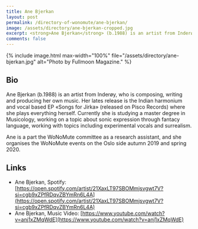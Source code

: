 ```yaml
---
title: Ane Bjerkan
layout: post
permalink: /directory-of-wonomute/ane-bjerkan/
image: /assets/directory/ane-bjerkan-cropped.jpg
excerpt: <strong>Ane Bjerkan</strong> (b.1988) is an artist from Inderøy, who is composing, writing and producing her own music. Her lates release is the Indian harmonium and vocal based EP «Songs for Jirka» (Pisco Records) where she plays everything herself. 
comments: false
---
```


<div class="directory-post">
{% include image.html
max-width="100%" file="/assets/directory/ane-bjerkan.jpg" alt="Photo by Fullmoon Magazine." %}
</div>

## Bio

Ane Bjerkan (b.1988) is an artist from Inderøy, who is composing, writing and producing her own music. Her lates release is the Indian harmonium and vocal based EP «Songs for Jirka» (released on Pisco Records) where she plays everything herself. Currently she is studying a master degree in Musicology, working on a topic about sonic expression through fantacy language, working with topics including experimental vocals and surrealism. 

Ane is a part the WoNoMute committee as a research assistant, and she organises the WoNoMute events on the Oslo side autumn 2019 and spring 2020.


## Links

* Ane Bjerkan, Spotify: [https://open.spotify.com/artist/21XaxLT97SBOMmjsvgwt7V?si=cgb9xZPfRDqvZBYmRn6L4A](https://open.spotify.com/artist/21XaxLT97SBOMmjsvgwt7V?si=cgb9xZPfRDqvZBYmRn6L4A)
* Ane Bjerkan, Music Video: [https://www.youtube.com/watch?v=anj1xZMqWdE](https://www.youtube.com/watch?v=anj1xZMqWdE)

